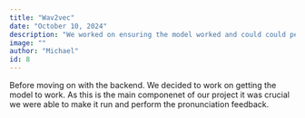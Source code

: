 ```yaml
---
title: "Wav2vec"
date: "October 10, 2024"
description: "We worked on ensuring the model worked and could could perform speech comparison ."
image: ""
author: "Michael"
id: 8
---
```


Before moving on with the backend. We decided to work on getting the model to work. As this is the main componenet of our project it was crucial we were able to make it run and perform the pronunciation feedback.
